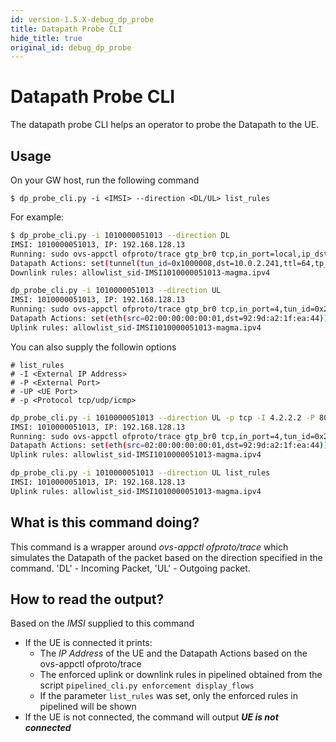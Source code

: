 ```yaml
---
id: version-1.5.X-debug_dp_probe
title: Datapath Probe CLI
hide_title: true
original_id: debug_dp_probe
---
```


# Datapath Probe CLI

The datapath probe CLI helps an operator to probe the Datapath to the UE.

## Usage

On your GW host, run the following command

```$ dp_probe_cli.py -i <IMSI> --direction <DL/UL> list_rules```

For example:
```sh
$ dp_probe_cli.py -i 1010000051013 --direction DL
IMSI: 1010000051013, IP: 192.168.128.13
Running: sudo ovs-appctl ofproto/trace gtp_br0 tcp,in_port=local,ip_dst=192.168.128.13,ip_src=8.8.8.8,tcp_src=80,tcp_dst=3372
Datapath Actions: set(tunnel(tun_id=0x1000008,dst=10.0.2.241,ttl=64,tp_dst=2152,flags(df|key))),pop_eth,2
Downlink rules: allowlist_sid-IMSI1010000051013-magma.ipv4
```

```sh
dp_probe_cli.py -i 1010000051013 --direction UL
IMSI: 1010000051013, IP: 192.168.128.13
Running: sudo ovs-appctl ofproto/trace gtp_br0 tcp,in_port=4,tun_id=0x2,ip_dst=8.8.8.8,ip_src=192.168.128.13,tcp_src=3372,tcp_dst=80
Datapath Actions: set(eth(src=02:00:00:00:00:01,dst=92:9d:a2:1f:ea:44)),1
Uplink rules: allowlist_sid-IMSI1010000051013-magma.ipv4
```

You can also supply the followin options
```
# list_rules
# -I <External IP Address>
# -P <External Port>
# -UP <UE Port>
# -p <Protocol tcp/udp/icmp>
```

```sh
dp_probe_cli.py -i 1010000051013 --direction UL -p tcp -I 4.2.2.2 -P 8080 -UP 3172
IMSI: 1010000051013, IP: 192.168.128.13
Running: sudo ovs-appctl ofproto/trace gtp_br0 tcp,in_port=4,tun_id=0x2,ip_dst=4.2.2.2,ip_src=192.168.128.13,tcp_src=3172,tcp_dst=8080
Datapath Actions: set(eth(src=02:00:00:00:00:01,dst=92:9d:a2:1f:ea:44)),1
Uplink rules: allowlist_sid-IMSI1010000051013-magma.ipv4
```

```sh
dp_probe_cli.py -i 1010000051013 --direction UL list_rules
IMSI: 1010000051013, IP: 192.168.128.13
Uplink rules: allowlist_sid-IMSI1010000051013-magma.ipv4
```

## What is this command doing?

This command is a wrapper around *ovs-appctl ofproto/trace* which simulates the Datapath of the packet based on the direction specified in the command. 'DL' - Incoming Packet, 'UL' - Outgoing packet.

## How to read the output?

Based on the *IMSI* supplied to this command
- If the UE is connected it prints:
    - The *IP Address* of the UE and the Datapath Actions based on the ovs-appctl ofproto/trace
    - The enforced uplink or downlink rules in pipelined obtained from the script ```pipelined_cli.py enforcement display_flows```
    - If the parameter `list_rules` was set, only the enforced rules in pipelined will be shown
- If the UE is not connected, the command will output ***UE is not connected***
